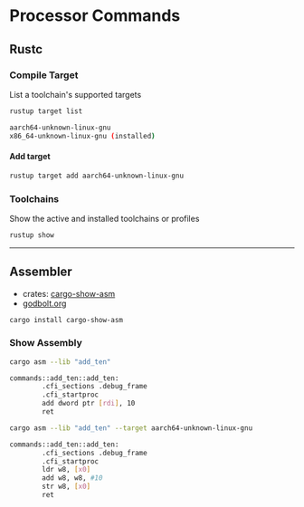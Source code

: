 # Processor Commands

## Rustc

### Compile Target

List a toolchain's supported targets

```bash
rustup target list

aarch64-unknown-linux-gnu
x86_64-unknown-linux-gnu (installed)
```

#### Add target

```bash
rustup target add aarch64-unknown-linux-gnu
```

### Toolchains

Show the active and installed toolchains or profiles

```bash
rustup show
```

---

## Assembler

- crates: [cargo-show-asm](https://crates.io/crates/cargo-show-asm)
- [godbolt.org](https://godbolt.org/)

```bash
cargo install cargo-show-asm
```

### Show Assembly

```bash
cargo asm --lib "add_ten"
```

```bash
commands::add_ten::add_ten:
        .cfi_sections .debug_frame
        .cfi_startproc
        add dword ptr [rdi], 10
        ret
```

```bash
cargo asm --lib "add_ten" --target aarch64-unknown-linux-gnu
```

```bash
commands::add_ten::add_ten:
        .cfi_sections .debug_frame
        .cfi_startproc
        ldr w8, [x0]
        add w8, w8, #10
        str w8, [x0]
        ret
```

